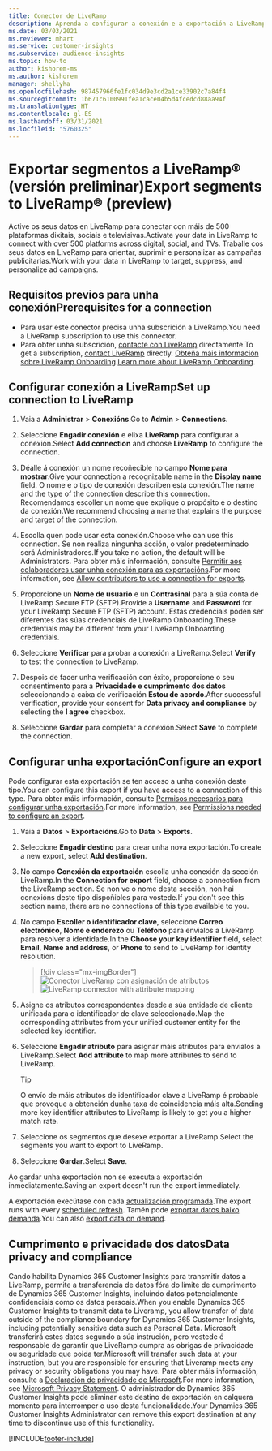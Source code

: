 ```yaml
---
title: Conector de LiveRamp
description: Aprenda a configurar a conexión e a exportación a LiveRamp.
ms.date: 03/03/2021
ms.reviewer: mhart
ms.service: customer-insights
ms.subservice: audience-insights
ms.topic: how-to
author: kishorem-ms
ms.author: kishorem
manager: shellyha
ms.openlocfilehash: 987457966fe1fc034d9e3cd2a1ce33902c7a84f4
ms.sourcegitcommit: 1b671c6100991fea1cace04b5d4fcedcd88aa94f
ms.translationtype: HT
ms.contentlocale: gl-ES
ms.lasthandoff: 03/31/2021
ms.locfileid: "5760325"
---
```

# <a name="export-segments-to-liverampreg-preview"></a><span data-ttu-id="92098-103">Exportar segmentos a LiveRamp&reg; (versión preliminar)</span><span class="sxs-lookup"><span data-stu-id="92098-103">Export segments to LiveRamp&reg; (preview)</span></span>

<span data-ttu-id="92098-104">Active os seus datos en LiveRamp para conectar con máis de 500 plataformas dixitais, sociais e televisivas.</span><span class="sxs-lookup"><span data-stu-id="92098-104">Activate your data in LiveRamp to connect with over 500 platforms across digital, social, and TVs.</span></span> <span data-ttu-id="92098-105">Traballe cos seus datos en LiveRamp para orientar, suprimir e personalizar as campañas publicitarias.</span><span class="sxs-lookup"><span data-stu-id="92098-105">Work with your data in LiveRamp to target, suppress, and personalize ad campaigns.</span></span>

## <a name="prerequisites-for-a-connection"></a><span data-ttu-id="92098-106">Requisitos previos para unha conexión</span><span class="sxs-lookup"><span data-stu-id="92098-106">Prerequisites for a connection</span></span>

- <span data-ttu-id="92098-107">Para usar este conector precisa unha subscrición a LiveRamp.</span><span class="sxs-lookup"><span data-stu-id="92098-107">You need a LiveRamp subscription to use this connector.</span></span>
- <span data-ttu-id="92098-108">Para obter unha subscrición, [contacte con LiveRamp](https://liveramp.com/contact/) directamente.</span><span class="sxs-lookup"><span data-stu-id="92098-108">To get a subscription, [contact LiveRamp](https://liveramp.com/contact/) directly.</span></span> <span data-ttu-id="92098-109">[Obteña máis información sobre LiveRamp Onboarding](https://liveramp.com/our-platform/data-onboarding/).</span><span class="sxs-lookup"><span data-stu-id="92098-109">[Learn more about LiveRamp Onboarding](https://liveramp.com/our-platform/data-onboarding/).</span></span>

## <a name="set-up-connection-to-liveramp"></a><span data-ttu-id="92098-110">Configurar conexión a LiveRamp</span><span class="sxs-lookup"><span data-stu-id="92098-110">Set up connection to LiveRamp</span></span>

1. <span data-ttu-id="92098-111">Vaia a **Administrar** > **Conexións**.</span><span class="sxs-lookup"><span data-stu-id="92098-111">Go to **Admin** > **Connections**.</span></span>

1. <span data-ttu-id="92098-112">Seleccione **Engadir conexión** e elixa **LiveRamp** para configurar a conexión.</span><span class="sxs-lookup"><span data-stu-id="92098-112">Select **Add connection** and choose **LiveRamp** to configure the connection.</span></span>

1. <span data-ttu-id="92098-113">Déalle á conexión un nome recoñecible no campo **Nome para mostrar**.</span><span class="sxs-lookup"><span data-stu-id="92098-113">Give your connection a recognizable name in the **Display name** field.</span></span> <span data-ttu-id="92098-114">O nome e o tipo de conexión describen esta conexión.</span><span class="sxs-lookup"><span data-stu-id="92098-114">The name and the type of the connection describe this connection.</span></span> <span data-ttu-id="92098-115">Recomendamos escoller un nome que explique o propósito e o destino da conexión.</span><span class="sxs-lookup"><span data-stu-id="92098-115">We recommend choosing a name that explains the purpose and target of the connection.</span></span>

1. <span data-ttu-id="92098-116">Escolla quen pode usar esta conexión.</span><span class="sxs-lookup"><span data-stu-id="92098-116">Choose who can use this connection.</span></span> <span data-ttu-id="92098-117">Se non realiza ningunha acción, o valor predeterminado será Administradores.</span><span class="sxs-lookup"><span data-stu-id="92098-117">If you take no action, the default will be Administrators.</span></span> <span data-ttu-id="92098-118">Para obter máis información, consulte [Permitir aos colaboradores usar unha conexión para as exportacións](connections.md#allow-contributors-to-use-a-connection-for-exports).</span><span class="sxs-lookup"><span data-stu-id="92098-118">For more information, see [Allow contributors to use a connection for exports](connections.md#allow-contributors-to-use-a-connection-for-exports).</span></span>

1. <span data-ttu-id="92098-119">Proporcione un **Nome de usuario** e un **Contrasinal** para a súa conta de LiveRamp Secure FTP (SFTP).</span><span class="sxs-lookup"><span data-stu-id="92098-119">Provide a **Username** and **Password** for your LiveRamp Secure FTP (SFTP) account.</span></span>
<span data-ttu-id="92098-120">Estas credenciais poden ser diferentes das súas credenciais de LiveRamp Onboarding.</span><span class="sxs-lookup"><span data-stu-id="92098-120">These credentials may be different from your LiveRamp Onboarding credentials.</span></span>

1. <span data-ttu-id="92098-121">Seleccione **Verificar** para probar a conexión a LiveRamp.</span><span class="sxs-lookup"><span data-stu-id="92098-121">Select **Verify** to test the connection to LiveRamp.</span></span>

1. <span data-ttu-id="92098-122">Despois de facer unha verificación con éxito, proporcione o seu consentimento para a **Privacidade e cumprimento dos datos** seleccionando a caixa de verificación **Estou de acordo**.</span><span class="sxs-lookup"><span data-stu-id="92098-122">After successful verification, provide your consent for **Data privacy and compliance** by selecting the **I agree** checkbox.</span></span>

1. <span data-ttu-id="92098-123">Seleccione **Gardar** para completar a conexión.</span><span class="sxs-lookup"><span data-stu-id="92098-123">Select **Save** to complete the connection.</span></span>

## <a name="configure-an-export"></a><span data-ttu-id="92098-124">Configurar unha exportación</span><span class="sxs-lookup"><span data-stu-id="92098-124">Configure an export</span></span>

<span data-ttu-id="92098-125">Pode configurar esta exportación se ten acceso a unha conexión deste tipo.</span><span class="sxs-lookup"><span data-stu-id="92098-125">You can configure this export if you have access to a connection of this type.</span></span> <span data-ttu-id="92098-126">Para obter máis información, consulte [Permisos necesarios para configurar unha exportación](export-destinations.md#set-up-a-new-export).</span><span class="sxs-lookup"><span data-stu-id="92098-126">For more information, see [Permissions needed to configure an export](export-destinations.md#set-up-a-new-export).</span></span>

1. <span data-ttu-id="92098-127">Vaia a **Datos** > **Exportacións**.</span><span class="sxs-lookup"><span data-stu-id="92098-127">Go to **Data** > **Exports**.</span></span>

1. <span data-ttu-id="92098-128">Seleccione **Engadir destino** para crear unha nova exportación.</span><span class="sxs-lookup"><span data-stu-id="92098-128">To create a new export, select **Add destination**.</span></span>

1. <span data-ttu-id="92098-129">No campo **Conexión da exportación** escolla unha conexión da sección LiveRamp.</span><span class="sxs-lookup"><span data-stu-id="92098-129">In the **Connection for export** field, choose a connection from the LiveRamp section.</span></span> <span data-ttu-id="92098-130">Se non ve o nome desta sección, non hai conexións deste tipo dispoñibles para vostede.</span><span class="sxs-lookup"><span data-stu-id="92098-130">If you don't see this section name, there are no connections of this type available to you.</span></span>

1. <span data-ttu-id="92098-131">No campo **Escoller o identificador clave**, seleccione **Correo electrónico**, **Nome e enderezo** ou **Teléfono** para envialos a LiveRamp para resolver a identidade.</span><span class="sxs-lookup"><span data-stu-id="92098-131">In the **Choose your key identifier** field, select **Email**,  **Name and address**, or **Phone** to send to LiveRamp for identity resolution.</span></span>
   > [!div class="mx-imgBorder"]
   > <span data-ttu-id="92098-132">![Conector LiveRamp con asignación de atributos](media/export-liveramp-segments.png "Conector LiveRamp con asignación de atributos")</span><span class="sxs-lookup"><span data-stu-id="92098-132">![LiveRamp connector with attribute mapping](media/export-liveramp-segments.png "LiveRamp connector with attribute mapping")</span></span>

1. <span data-ttu-id="92098-133">Asigne os atributos correspondentes desde a súa entidade de cliente unificada para o identificador de clave seleccionado.</span><span class="sxs-lookup"><span data-stu-id="92098-133">Map the corresponding attributes from your unified customer entity for the selected key identifier.</span></span>

1. <span data-ttu-id="92098-134">Seleccione **Engadir atributo** para asignar máis atributos para envialos a LiveRamp.</span><span class="sxs-lookup"><span data-stu-id="92098-134">Select **Add attribute** to map more attributes to send to LiveRamp.</span></span>

   > [!TIP]
   > <span data-ttu-id="92098-135">O envío de máis atributos de identificador clave a LiveRamp é probable que provoque a obtención dunha taxa de coincidencia máis alta.</span><span class="sxs-lookup"><span data-stu-id="92098-135">Sending more key identifier attributes to LiveRamp is likely to get you a higher match rate.</span></span>

1. <span data-ttu-id="92098-136">Seleccione os segmentos que desexe exportar a LiveRamp.</span><span class="sxs-lookup"><span data-stu-id="92098-136">Select the segments you want to export to LiveRamp.</span></span>

1. <span data-ttu-id="92098-137">Seleccione **Gardar**.</span><span class="sxs-lookup"><span data-stu-id="92098-137">Select **Save**.</span></span>

<span data-ttu-id="92098-138">Ao gardar unha exportación non se executa a exportación inmediatamente.</span><span class="sxs-lookup"><span data-stu-id="92098-138">Saving an export doesn't run the export immediately.</span></span>

<span data-ttu-id="92098-139">A exportación execútase con cada [actualización programada](system.md#schedule-tab).</span><span class="sxs-lookup"><span data-stu-id="92098-139">The export runs with every [scheduled refresh](system.md#schedule-tab).</span></span> <span data-ttu-id="92098-140">Tamén pode [exportar datos baixo demanda](export-destinations.md#run-exports-on-demand).</span><span class="sxs-lookup"><span data-stu-id="92098-140">You can also [export data on demand](export-destinations.md#run-exports-on-demand).</span></span> 


## <a name="data-privacy-and-compliance"></a><span data-ttu-id="92098-141">Cumprimento e privacidade dos datos</span><span class="sxs-lookup"><span data-stu-id="92098-141">Data privacy and compliance</span></span>

<span data-ttu-id="92098-142">Cando habilita Dynamics 365 Customer Insights para transmitir datos a LiveRamp, permite a transferencia de datos fóra do límite de cumprimento de Dynamics 365 Customer Insights, incluíndo datos potencialmente confidenciais como os datos persoais.</span><span class="sxs-lookup"><span data-stu-id="92098-142">When you enable Dynamics 365 Customer Insights to transmit data to Liveramp, you allow transfer of data outside of the compliance boundary for Dynamics 365 Customer Insights, including potentially sensitive data such as Personal Data.</span></span> <span data-ttu-id="92098-143">Microsoft transferirá estes datos segundo a súa instrución, pero vostede é responsable de garantir que LiveRamp cumpra as obrigas de privacidade ou seguridade que poida ter.</span><span class="sxs-lookup"><span data-stu-id="92098-143">Microsoft will transfer such data at your instruction, but you are responsible for ensuring that Liveramp meets any privacy or security obligations you may have.</span></span> <span data-ttu-id="92098-144">Para obter máis información, consulte a [Declaración de privacidade de Microsoft](https://go.microsoft.com/fwlink/?linkid=396732).</span><span class="sxs-lookup"><span data-stu-id="92098-144">For more information, see [Microsoft Privacy Statement](https://go.microsoft.com/fwlink/?linkid=396732).</span></span>
<span data-ttu-id="92098-145">O administrador de Dynamics 365 Customer Insights pode eliminar este destino de exportación en calquera momento para interromper o uso desta funcionalidade.</span><span class="sxs-lookup"><span data-stu-id="92098-145">Your Dynamics 365 Customer Insights Administrator can remove this export destination at any time to discontinue use of this functionality.</span></span>

[!INCLUDE[footer-include](../includes/footer-banner.md)]
